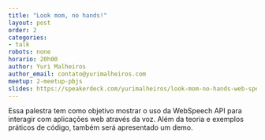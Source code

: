 ```yaml
---
title: "Look mom, no hands!"
layout: post
order: 2
categories:
- talk
robots: none
horario: 20h00
author: Yuri Malheiros
author_email: contato@yurimalheiros.com
meetup: 2-meetup-pbjs
slides: https://speakerdeck.com/yurimalheiros/look-mom-no-hands-web-speech-api
---
```


Essa palestra tem como objetivo mostrar o uso da WebSpeech API para interagir com aplicações web através da voz. Além da teoria e exemplos práticos de código, também será apresentado um demo.
